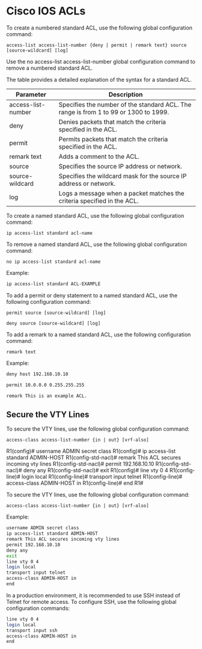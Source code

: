 # Cisco IOS ACLs

To create a numbered standard ACL, use the following global configuration command:

`access-list access-list-number {deny | permit | remark text} source [source-wildcard] [log]`

Use the no access-list access-list-number global configuration command to remove a numbered standard ACL.

The table provides a detailed explanation of the syntax for a standard ACL.

| Parameter | Description |
| --- | --- |
| access-list-number | Specifies the number of the standard ACL. The range is from 1 to 99 or 1300 to 1999. |
| deny | Denies packets that match the criteria specified in the ACL. |
| permit | Permits packets that match the criteria specified in the ACL. |
| remark text | Adds a comment to the ACL. |
| source | Specifies the source IP address or network. |
| source-wildcard | Specifies the wildcard mask for the source IP address or network. |
| log | Logs a message when a packet matches the criteria specified in the ACL. |

To create a named standard ACL, use the following global configuration command:

`ip access-list standard acl-name`

To remove a named standard ACL, use the following global configuration command:

`no ip access-list standard acl-name`

Example:

```sh
ip access-list standard ACL-EXAMPLE
```

To add a permit or deny statement to a named standard ACL, use the following configuration command:

`permit source [source-wildcard] [log]`

`deny source [source-wildcard] [log]`

To add a remark to a named standard ACL, use the following configuration command:

`remark text`

Example:

```sh
deny host 192.168.10.10

permit 10.0.0.0 0.255.255.255

remark This is an example ACL.
```

## Secure the VTY Lines

To secure the VTY lines, use the following global configuration command:

`access-class access-list-number {in | out} [vrf-also]`

R1(config)# username ADMIN secret class
R1(config)# ip access-list standard ADMIN-HOST
R1(config-std-nacl)# remark This ACL secures incoming vty lines
R1(config-std-nacl)# permit 192.168.10.10
R1(config-std-nacl)# deny any
R1(config-std-nacl)# exit
R1(config)# line vty 0 4
R1(config-line)# login local
R1(config-line)# transport input telnet
R1(config-line)# access-class ADMIN-HOST in
R1(config-line)# end
R1#

To secure the VTY lines, use the following global configuration command:

`access-class access-list-number {in | out} [vrf-also]`

Example:

```sh
username ADMIN secret class
ip access-list standard ADMIN-HOST
remark This ACL secures incoming vty lines
permit 192.168.10.10
deny any
exit
line vty 0 4
login local
transport input telnet
access-class ADMIN-HOST in
end
```

In a production environment, it is recommended to use SSH instead of Telnet for remote access. To configure SSH, use the following global configuration commands:

```sh
line vty 0 4
login local
transport input ssh
access-class ADMIN-HOST in
end
```

